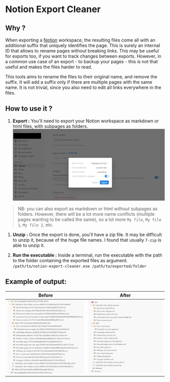 # Notion Export Cleaner

## Why ?

When exporting a [Notion](https://www.notion.so/) workspace, the resulting files come all with an additional suffix that uniquely identifies the page.
This is surely an internal ID that allows to rename pages without breaking links.
This may be useful for exports too, if you want to track changes between exports.
However, in a common use case of an export - to backup your pages - this is not that useful and makes the files harder to read.

This tools aims to rename the files to their original name, and remove the suffix.
It will add a suffix only if there are multiple pages with the same name.
It is not trivial, since you also need to edit all links everywhere in the files.

## How to use it ?

1. **Export :**
   You'll need to export your Notion workspace as markdown or html files, with subpages as folders.
![export settings](./doc/export_settings.png)
> NB: you can also export as markdown or html _without_ subpages as folders. However, there will be a lot more name conflicts (multiple pages wanting to be called the same), so a lot more `My file`, `My file 1`, `My file 2`, etc.

1. **Unzip :**
   Once the export is done, you'll have a zip file. It may be difficult to unzip it, because of the huge file names. I found that usually `7-zip` is able to unzip it.

2. **Run the executable :**
   Inside a terminal, run the executable with the path to the folder containing the exported files as argument.
   `/path/to/notion-export-cleaner.exe /path/to/exported/folder`

## Example of output:

| Before | After  |
| ------ | ------ |
| ![before](./doc/file_tree_before.png) | ![after](./doc/file_tree_after.png) |